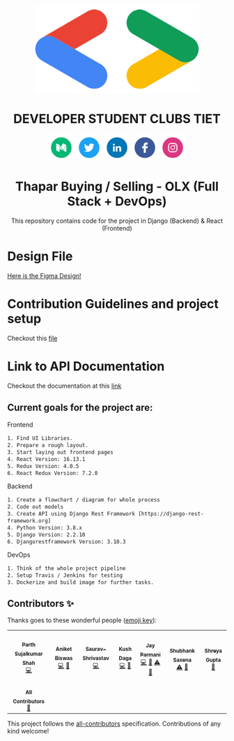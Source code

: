 <div align = "center">

<img height=200px src= "https://github.com/developer-student-club-thapar/officialWebsite/blob/master/src/assets/dsc_logo.png">

<h1>DEVELOPER STUDENT CLUBS TIET</h1>

<a href="https://medium.com/developer-student-clubs-tiet"><img src="https://github.com/aritraroy/social-icons/blob/master/medium-icon.png?raw=true" width="60"></a>
<a href="https://twitter.com/dsctiet"><img src="https://github.com/aritraroy/social-icons/blob/master/twitter-icon.png?raw=true" width="60"></a>
<a href="https://www.linkedin.com/company/developer-student-club-thapar"><img src="https://github.com/aritraroy/social-icons/blob/master/linkedin-icon.png?raw=true" width="60"></a>
<a href="https://facebook.com/dscthapar"><img src="https://github.com/aritraroy/social-icons/blob/master/facebook-icon.png?raw=true" width="60"></a>
<a href="https://instagram.com/dsc.tiet"><img src="https://github.com/aritraroy/social-icons/blob/master/instagram-icon.png?raw=true" width="60"></a>

# Thapar Buying / Selling - OLX (Full Stack + DevOps)
This repository contains code for the project in Django (Backend) & React (Frontend)

</div>

# Design File
[Here is the Figma Design!](https://www.figma.com/file/xGOjZ0lOckpjGTFVsVKwhK/Thapar_olx?node-id=0%3A1)

# Contribution Guidelines and project setup

Checkout this [file](https://github.com/developer-student-club-thapar/buying_selling_devops/blob/master/CONTRIBUTING.md)

# Link to API Documentation

Checkout the documentation at this [link](https://documenter.getpostman.com/view/7165876/SztA8pi8?version=latest)

## Current goals for the project are:

Frontend

    1. Find UI Libraries.
    2. Prepare a rough layout.
    3. Start laying out frontend pages
    4. React Version: 16.13.1
    5. Redux Version: 4.0.5
    6. React Redux Version: 7.2.0

Backend

    1. Create a flowchart / diagram for whole process
    2. Code out models
    3. Create API using Django Rest Framework [https://django-rest-framework.org]
    4. Python Version: 3.8.x
    5. Django Version: 2.2.10
    6. Djangorestframework Version: 3.10.3

DevOps

    1. Think of the whole project pipeline
    2. Setup Travis / Jenkins for testing
    3. Dockerize and build image for further tasks.

## Contributors ✨

Thanks goes to these wonderful people ([emoji key](https://allcontributors.org/docs/en/emoji-key)):

<!-- ALL-CONTRIBUTORS-LIST:START - Do not remove or modify this section -->
<!-- prettier-ignore-start -->
<!-- markdownlint-disable -->
<table>
  <tr>
    <td align="center"><a href="https://www.linkedin.com/in/parth-shah-97911416a/"><img src="https://avatars0.githubusercontent.com/u/43181887?v=4" width="100px;" alt=""/><br /><sub><b>Parth Sujalkumar Shah</b></sub></a><br /><a href="https://github.com/developer-student-club-thapar/buying_selling_devops/commits?author=parthsujalshah" title="Code">💻</a></td>
    <td align="center"><a href="https://www.linkedin.com/in/aniket-biswas-59394b191/"><img src="https://avatars2.githubusercontent.com/u/51146347?v=4" width="100px;" alt=""/><br /><sub><b>Aniket Biswas</b></sub></a><br /><a href="https://github.com/developer-student-club-thapar/buying_selling_devops/commits?author=aniketbiswas21" title="Code">💻</a> <a href="#design-aniketbiswas21" title="Design">🎨</a></td>
    <td align="center"><a href="https://github.com/Saurav-Shrivastav"><img src="https://avatars1.githubusercontent.com/u/54510448?v=4" width="100px;" alt=""/><br /><sub><b>Saurav-Shrivastav</b></sub></a><br /><a href="https://github.com/developer-student-club-thapar/buying_selling_devops/commits?author=Saurav-Shrivastav" title="Code">💻</a></td>
    <td align="center"><a href="http://kush-blog.netlify.com"><img src="https://avatars2.githubusercontent.com/u/40840079?v=4" width="100px;" alt=""/><br /><sub><b>Kush Daga</b></sub></a><br /><a href="https://github.com/developer-student-club-thapar/buying_selling_devops/commits?author=kush-daga" title="Code">💻</a> <a href="#design-kush-daga" title="Design">🎨</a></td>
    <td align="center"><a href="https://linkedin.com/in/jsparmani"><img src="https://avatars3.githubusercontent.com/u/41769747?v=4" width="100px;" alt=""/><br /><sub><b>Jay Parmani</b></sub></a><br /><a href="https://github.com/developer-student-club-thapar/buying_selling_devops/commits?author=jsparmani" title="Code">💻</a> <a href="#maintenance-jsparmani" title="Maintenance">🚧</a> <a href="https://github.com/developer-student-club-thapar/buying_selling_devops/commits?author=jsparmani" title="Tests">⚠️</a> <a href="https://github.com/developer-student-club-thapar/buying_selling_devops/commits?author=jsparmani" title="Documentation">📖</a></td>
    <td align="center"><a href="http://shubhank-saxena.github.io"><img src="https://avatars3.githubusercontent.com/u/29003047?v=4" width="100px;" alt=""/><br /><sub><b>Shubhank Saxena</b></sub></a><br /><a href="https://github.com/developer-student-club-thapar/buying_selling_devops/commits?author=shubhank-saxena" title="Tests">⚠️</a> <a href="https://github.com/developer-student-club-thapar/buying_selling_devops/commits?author=shubhank-saxena" title="Documentation">📖</a></td>
    <td align="center"><a href="http://shreyagupta30.github.io"><img src="https://avatars1.githubusercontent.com/u/33135343?v=4" width="100px;" alt=""/><br /><sub><b>Shreya Gupta</b></sub></a><br /><a href="https://github.com/developer-student-club-thapar/buying_selling_devops/commits?author=shreyagupta30" title="Documentation">📖</a></td>
  </tr>
  <tr>
    <td align="center"><a href="https://allcontributors.org"><img src="https://avatars1.githubusercontent.com/u/46410174?v=4" width="100px;" alt=""/><br /><sub><b>All Contributors</b></sub></a><br /><a href="https://github.com/developer-student-club-thapar/buying_selling_devops/commits?author=all-contributors" title="Documentation">📖</a></td>
  </tr>
</table>

<!-- markdownlint-enable -->
<!-- prettier-ignore-end -->
<!-- ALL-CONTRIBUTORS-LIST:END -->

This project follows the [all-contributors](https://github.com/all-contributors/all-contributors) specification. Contributions of any kind welcome!
